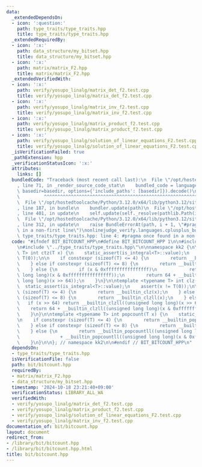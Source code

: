 ```yaml
---
data:
  _extendedDependsOn:
  - icon: ':question:'
    path: type_traits/type_traits.hpp
    title: type_traits/type_traits.hpp
  _extendedRequiredBy:
  - icon: ':x:'
    path: data_structure/my_bitset.hpp
    title: data_structure/my_bitset.hpp
  - icon: ':x:'
    path: matrix/matrix_F2.hpp
    title: matrix/matrix_F2.hpp
  _extendedVerifiedWith:
  - icon: ':x:'
    path: verify/yosupo_linalg/matrix_det_f2.test.cpp
    title: verify/yosupo_linalg/matrix_det_f2.test.cpp
  - icon: ':x:'
    path: verify/yosupo_linalg/matrix_inv_f2.test.cpp
    title: verify/yosupo_linalg/matrix_inv_f2.test.cpp
  - icon: ':x:'
    path: verify/yosupo_linalg/matrix_product_f2.test.cpp
    title: verify/yosupo_linalg/matrix_product_f2.test.cpp
  - icon: ':x:'
    path: verify/yosupo_linalg/solution_of_linear_equations_F2.test.cpp
    title: verify/yosupo_linalg/solution_of_linear_equations_F2.test.cpp
  _isVerificationFailed: true
  _pathExtension: hpp
  _verificationStatusIcon: ':x:'
  attributes:
    links: []
  bundledCode: "Traceback (most recent call last):\n  File \"/opt/hostedtoolcache/Python/3.12.0/x64/lib/python3.12/site-packages/onlinejudge_verify/documentation/build.py\"\
    , line 71, in _render_source_code_stat\n    bundled_code = language.bundle(stat.path,\
    \ basedir=basedir, options={'include_paths': [basedir]}).decode()\n          \
    \         ^^^^^^^^^^^^^^^^^^^^^^^^^^^^^^^^^^^^^^^^^^^^^^^^^^^^^^^^^^^^^^^^^^^^^^^^^^^^^^^^^\n\
    \  File \"/opt/hostedtoolcache/Python/3.12.0/x64/lib/python3.12/site-packages/onlinejudge_verify/languages/cplusplus.py\"\
    , line 187, in bundle\n    bundler.update(path)\n  File \"/opt/hostedtoolcache/Python/3.12.0/x64/lib/python3.12/site-packages/onlinejudge_verify/languages/cplusplus_bundle.py\"\
    , line 401, in update\n    self.update(self._resolve(pathlib.Path(included), included_from=path))\n\
    \  File \"/opt/hostedtoolcache/Python/3.12.0/x64/lib/python3.12/site-packages/onlinejudge_verify/languages/cplusplus_bundle.py\"\
    , line 312, in update\n    raise BundleErrorAt(path, i + 1, \"#pragma once found\
    \ in a non-first line\")\nonlinejudge_verify.languages.cplusplus_bundle.BundleErrorAt:\
    \ type_traits/type_traits.hpp: line 4: #pragma once found in a non-first line\n"
  code: "#ifndef BIT_BITCOUNT_HPP\n#define BIT_BITCOUNT_HPP 1\n\n#include <cassert>\n\
    \n#include \"../type_traits/type_traits.hpp\"\n\nnamespace kk2 {\n\ntemplate <typename\
    \ T> int ctz(T x) {\n    static_assert(is_integral<T>::value);\n    assert(x !=\
    \ T(0));\n\n    if constexpr (sizeof(T) <= 4) {\n        return __builtin_ctz(x);\n\
    \    } else if constexpr (sizeof(T) <= 8) {\n        return __builtin_ctzll(x);\n\
    \    } else {\n        if (x & 0xffffffffffffffff)\n            return __builtin_ctzll((unsigned\
    \ long long)(x & 0xffffffffffffffff));\n        return 64 + __builtin_ctzll((unsigned\
    \ long long)(x >> 64));\n    }\n}\n\ntemplate <typename T> int clz(T x) {\n  \
    \  static_assert(is_integral<T>::value);\n    assert(x != T(0));\n\n    if constexpr\
    \ (sizeof(T) <= 4) {\n        return __builtin_clz(x);\n    } else if constexpr\
    \ (sizeof(T) <= 8) {\n        return __builtin_clzll(x);\n    } else {\n     \
    \   if (x >> 64) return __builtin_clzll((unsigned long long)(x >> 64));\n    \
    \    return 64 + __builtin_clzll((unsigned long long)(x & 0xffffffffffffffff));\n\
    \    }\n}\n\ntemplate <typename T> int popcount(T x) {\n    static_assert(is_integral<T>::value);\n\
    \n    if constexpr (sizeof(T) <= 4) {\n        return __builtin_popcount(x);\n\
    \    } else if constexpr (sizeof(T) <= 8) {\n        return __builtin_popcountll(x);\n\
    \    } else {\n        return __builtin_popcountll((unsigned long long)(x >> 64))\n\
    \               + __builtin_popcountll((unsigned long long)(x & 0xffffffffffffffff));\n\
    \    }\n}\n\n}; // namespace kk2\n\n#endif // BIT_BITCOUNT_HPP\n"
  dependsOn:
  - type_traits/type_traits.hpp
  isVerificationFile: false
  path: bit/bitcount.hpp
  requiredBy:
  - matrix/matrix_F2.hpp
  - data_structure/my_bitset.hpp
  timestamp: '2024-10-18 23:21:40+09:00'
  verificationStatus: LIBRARY_ALL_WA
  verifiedWith:
  - verify/yosupo_linalg/matrix_det_f2.test.cpp
  - verify/yosupo_linalg/matrix_product_f2.test.cpp
  - verify/yosupo_linalg/solution_of_linear_equations_F2.test.cpp
  - verify/yosupo_linalg/matrix_inv_f2.test.cpp
documentation_of: bit/bitcount.hpp
layout: document
redirect_from:
- /library/bit/bitcount.hpp
- /library/bit/bitcount.hpp.html
title: bit/bitcount.hpp
---
```

